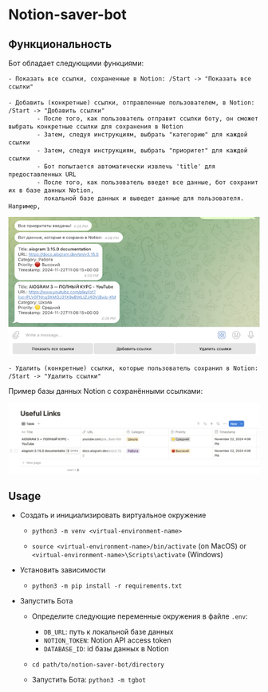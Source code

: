 # Notion-saver-bot


## Функциональность 

Бот обладает следующими функциями: 

    - Показать все ссылки, сохраненные в Notion: /Start -> "Показать все ссылки"

    - Добавить (конкретные) ссылки, отправленные пользователем, в Notion: /Start -> "Добавить ссылки"
            - После того, как пользователь отправит ссылки боту, он сможет выбрать конкретные ссылки для сохранения в Notion
            - Затем, следуя инструкциям, выбрать "категорию" для каждой ссылки 
            - Затем, следуя инструкциям, выбрать "приоритет" для каждой ссылки 
            - Бот попытается автоматически извлечь 'title' для предоставленных URL
            - После того, как пользователь введет все данные, бот сохранит их в базе данных Notion, 
              локальной базе данных и выведет данные для пользователя. Например,       


![alt text](./images/image.png)

    - Удалить (конкретные) ссылки, которые пользователь сохранил в Notion: /Start -> "Удалить ссылки"

Пример базы данных Notion с сохранёнными ссылками: 

![alt text](./images/notion-db.png)


## Usage 

- Создать и инициализировать виртуальное окружение 
    - ```python3 -m venv <virtual-environment-name>```

    - ```source <virtual-environment-name>/bin/activate``` (on MacOS)  or  
      ```<virtual-environment-name>\Scripts\activate``` (Windows)

- Установить зависимости
    - ```python3 -m pip install -r requirements.txt```

- Запустить Бота
    - Определите следующие переменные окружения в файле ```.env```: 
        - ```DB_URL```: путь к локальной базе данных
        - ```NOTION_TOKEN```: Notion API access token 
        - ```DATABASE_ID```: id базы данных в Notion
    
    - ```cd path/to/notion-saver-bot/directory```

    - Запустить Бота: ```python3 -m tgbot```


